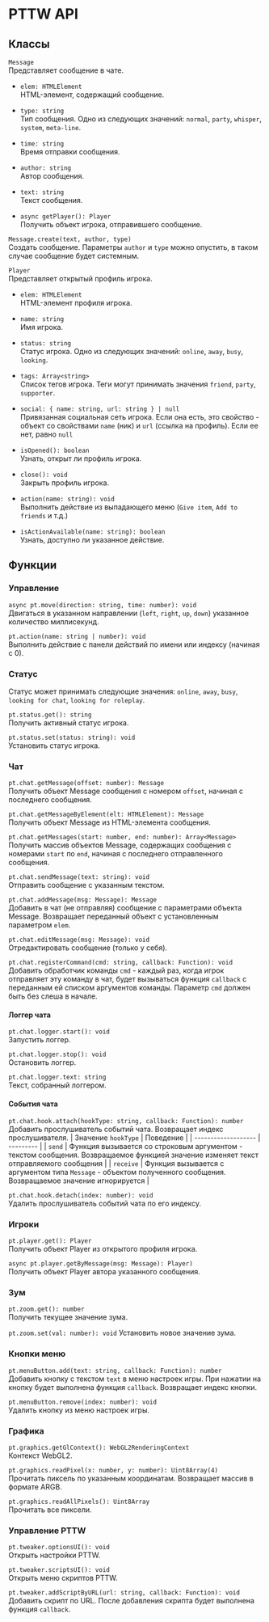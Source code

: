 # PTTW API

## Классы

`Message`  
Представляет сообщение в чате.
- `elem: HTMLElement`  
  HTML-элемент, содержащий сообщение.

- `type: string`  
  Тип сообщения. Одно из следующих значений: `normal`, `party`, `whisper`, `system`, `meta-line`.

- `time: string`  
   Время отправки сообщения.

- `author: string`  
  Автор сообщения.

- `text: string`  
  Текст сообщения.

- `async getPlayer(): Player`  
  Получить объект игрока, отправившего сообщение.

`Message.create(text, author, type)`  
Создать сообщение. Параметры `author` и `type` можно опустить, в таком случае сообщение будет системным.

`Player`  
Представляет открытый профиль игрока.
- `elem: HTMLElement`  
  HTML-элемент профиля игрока.

- `name: string`  
  Имя игрока.

- `status: string`  
  Статус игрока. Одно из следующих значений: `online`, `away`, `busy`, `looking`.

- `tags: Array<string>`  
  Список тегов игрока. Теги могут принимать значения `friend`, `party`, `supporter`.

- `social: { name: string, url: string } | null`  
  Привязанная социальная сеть игрока. Если она есть, это свойство - объект со свойствами `name` (ник) и `url` (ссылка на профиль). Если ее нет, равно `null`

- `isOpened(): boolean`  
  Узнать, открыт ли профиль игрока.

- `close(): void`  
  Закрыть профиль игрока.

- `action(name: string): void`  
  Выполнить действие из выпадающего меню (`Give item`, `Add to friends` и т.д.)

- `isActionAvailable(name: string): boolean`  
  Узнать, доступно ли указанное действие.

## Функции

### Управление

`async pt.move(direction: string, time: number): void`  
Двигаться в указанном направлении (`left`, `right`, `up`, `down`) указанное количество миллисекунд.

`pt.action(name: string | number): void`  
Выполнить действие с панели действий по имени или индексу (начиная с 0).

### Статус

Статус может принимать следующие значения: `online`, `away`, `busy`, `looking for chat`, `looking for roleplay`.

`pt.status.get(): string`  
Получить активный статус игрока.

`pt.status.set(status: string): void`  
Установить статус игрока.

### Чат

`pt.chat.getMessage(offset: number): Message`  
Получить объект Message сообщения с номером `offset`, начиная с последнего сообщения.

`pt.chat.getMessageByElement(elt: HTMLElement): Message`  
Получить объект Message из HTML-элемента сообщения.

`pt.chat.getMessages(start: number, end: number): Array<Message>`  
Получить массив объектов Message, содержащих сообщения с номерами `start` по `end`, начиная с последнего отправленного сообщения.

`pt.chat.sendMessage(text: string): void`  
Отправить сообщение с указанным текстом.

`pt.chat.addMessage(msg: Message): Message`  
Добавить в чат (не отправляя) сообщение с параметрами объекта Message. Возвращает переданный объект с установленным параметром `elem`.

`pt.chat.editMessage(msg: Message): void`  
Отредактировать сообщение (только у себя).

`pt.chat.registerCommand(cmd: string, callback: Function): void`  
Добавить обработчик команды `cmd` - каждый раз, когда игрок отправляет эту команду в чат, будет вызываться функция `callback` с переданным ей списком аргументов команды. Параметр `cmd` должен быть без слеша в начале.

#### Логгер чата

`pt.chat.logger.start(): void`  
Запустить логгер.

`pt.chat.logger.stop(): void`  
Остановить логгер.

`pt.chat.logger.text: string`  
Текст, собранный логгером.

#### События чата

`pt.chat.hook.attach(hookType: string, callback: Function): number`  
Добавить прослушиватель событий чата. Возвращает индекс прослушивателя.
| Значение `hookType` | Поведение |
| ------------------- | --------- |
| `send`              | Функция вызывается со строковым аргументом - текстом сообщения. Возвращаемое функцией значение изменяет текст отправляемого сообщения |
| `receive`           | Функция вызывается с аргументом типа `Message` - объектом полученного сообщения. Возвращаемое значение игнорируется |

`pt.chat.hook.detach(index: number): void`  
Удалить прослушиватель событий чата по его индексу.

### Игроки

`pt.player.get(): Player`  
Получить объект Player из открытого профиля игрока.

`async pt.player.getByMessage(msg: Message): Player)`  
Получить объект Player автора указанного сообщения.

### Зум

`pt.zoom.get(): number`  
Получить текущее значение зума.

`pt.zoom.set(val: number): void`
Установить новое значение зума.

### Кнопки меню

`pt.menuButton.add(text: string, callback: Function): number`  
Добавить кнопку с текстом `text` в меню настроек игры. При нажатии на кнопку будет выполнена функция `callback`. Возвращает индекс кнопки.

`pt.menuButton.remove(index: number): void`  
Удалить кнопку из меню настроек игры.

### Графика

`pt.graphics.getGlContext(): WebGL2RenderingContext`  
Контекст WebGL2.

`pt.graphics.readPixel(x: number, y: number): Uint8Array(4)`  
Прочитать пиксель по указанным координатам. Возвращает массив в формате ARGB.

`pt.graphics.readAllPixels(): Uint8Array`  
Прочитать все пиксели.

### Управление PTTW

`pt.tweaker.optionsUI(): void`  
Открыть настройки PTTW.

`pt.tweaker.scriptsUI(): void`  
Открыть меню скриптов PTTW.

`pt.tweaker.addScriptByURL(url: string, callback: Function): void`  
Добавить скрипт по URL. После добавления скрипта будет выполнена функция `callback`.
